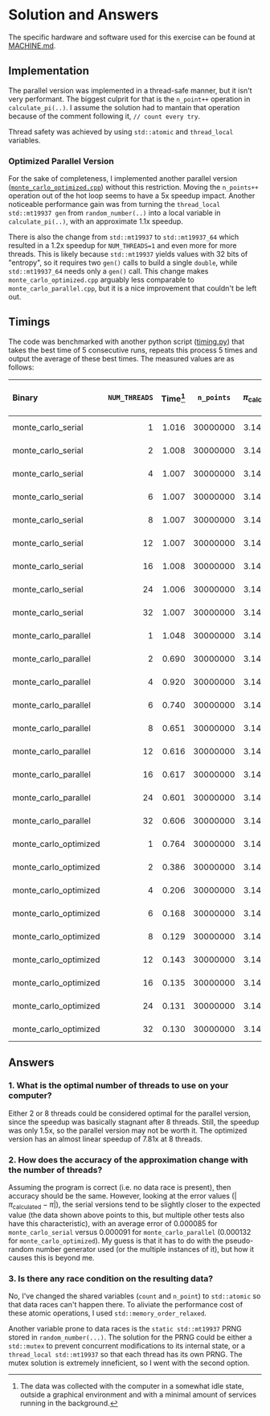 # Solution and Answers

The specific hardware and software used for this exercise can be found at [MACHINE.md](../MACHINE.md).

## Implementation

The parallel version was implemented in a thread-safe manner, but it isn't very performant. The biggest culprit for that is the `n_point++` operation in `calculate_pi(..)`. I assume the solution had to mantain that operation because of the comment following it, `// count every try`.

Thread safety was achieved by using `std::atomic` and `thread_local` variables.

### Optimized Parallel Version

For the sake of completeness, I implemented another parallel version ([`monte_carlo_optimized.cpp`](src/monte_carlo_optimized.cpp)) without this restriction. Moving the `n_points++` operation out of the hot loop seems to have a 5x speedup impact. Another noticeable performance gain was from turning the `thread_local std::mt19937 gen` from `random_number(..)` into a local variable in `calculate_pi(..)`, with an approximate 1.1x speedup.

There is also the change from `std::mt19937` to `std::mt19937_64` which resulted in a 1.2x speedup for `NUM_THREADS=1` and even more for more threads. This is likely because `std::mt19937` yields values with 32 bits of "entropy", so it requires two `gen()` calls to build a single `double`, while `std::mt19937_64` needs only a `gen()` call. This change makes `monte_carlo_optimized.cpp` arguably less comparable to `monte_carlo_parallel.cpp`, but it is a nice improvement that couldn't be left out.

## Timings

The code was benchmarked with another python script ([timing.py](bench/timing.py)) that takes the best time of 5 consecutive runs, repeats this process 5 times and output the average of these best times. The measured values are as follows:

| Binary                | `NUM_THREADS` | Time[^detail] | `n_points` | $\pi_\text{calculated}$ | $\left\lvert\pi_\text{calculated} - \pi\right\rvert$ |
| :-------------------  | ------------: | ------------: | :--------: | :-------: | :-------: |
| monte_carlo_serial    |             1 |         1.016 |   30000000 |  3.141748 | 1.553e-04 |
| monte_carlo_serial    |             2 |         1.008 |   30000000 |  3.141414 | 1.787e-04 |
| monte_carlo_serial    |             4 |         1.007 |   30000000 |  3.141546 | 4.665e-05 |
| monte_carlo_serial    |             6 |         1.007 |   30000000 |  3.141768 | 1.753e-04 |
| monte_carlo_serial    |             8 |         1.007 |   30000000 |  3.141576 | 1.665e-05 |
| monte_carlo_serial    |            12 |         1.007 |   30000000 |  3.141710 | 1.173e-04 |
| monte_carlo_serial    |            16 |         1.008 |   30000000 |  3.141590 | 2.654e-06 |
| monte_carlo_serial    |            24 |         1.006 |   30000000 |  3.141512 | 8.065e-05 |
| monte_carlo_serial    |            32 |         1.007 |   30000000 |  3.142006 | 4.133e-04 |
| monte_carlo_parallel  |             1 |         1.048 |   30000000 |  3.141706 | 1.133e-04 |
| monte_carlo_parallel  |             2 |         0.690 |   30000000 |  3.141584 | 8.654e-06 |
| monte_carlo_parallel  |             4 |         0.920 |   30000000 |  3.141684 | 9.135e-05 |
| monte_carlo_parallel  |             6 |         0.740 |   30000000 |  3.141594 | 1.346e-06 |
| monte_carlo_parallel  |             8 |         0.651 |   30000000 |  3.141568 | 2.465e-05 |
| monte_carlo_parallel  |            12 |         0.616 |   30000000 |  3.141794 | 2.013e-04 |
| monte_carlo_parallel  |            16 |         0.617 |   30000000 |  3.141784 | 1.913e-04 |
| monte_carlo_parallel  |            24 |         0.601 |   30000000 |  3.141698 | 1.053e-04 |
| monte_carlo_parallel  |            32 |         0.606 |   30000000 |  3.141672 | 7.935e-05 |
| monte_carlo_optimized |             1 |         0.764 |   30000000 |  3.141464 | 1.287e-04 |
| monte_carlo_optimized |             2 |         0.386 |   30000000 |  3.141466 | 1.267e-04 |
| monte_carlo_optimized |             4 |         0.206 |   30000000 |  3.141620 | 2.735e-05 |
| monte_carlo_optimized |             6 |         0.168 |   30000000 |  3.141774 | 1.813e-04 |
| monte_carlo_optimized |             8 |         0.129 |   30000000 |  3.141506 | 8.665e-05 |
| monte_carlo_optimized |            12 |         0.143 |   30000000 |  3.141684 | 9.135e-05 |
| monte_carlo_optimized |            16 |         0.135 |   30000000 |  3.141504 | 8.865e-05 |
| monte_carlo_optimized |            24 |         0.131 |   30000000 |  3.141578 | 1.465e-05 |
| monte_carlo_optimized |            32 |         0.130 |   30000000 |  3.141576 | 1.665e-05 |

[^detail]: The data was collected with the computer in a somewhat idle state, outside a graphical environment and with a minimal amount of services running in the background.

## Answers

### 1. What is the optimal number of threads to use on your computer?

Either 2 or 8 threads could be considered optimal for the parallel version, since the speedup was basically stagnant after 8 threads. Still, the speedup was only 1.5x, so the parallel version may not be worth it. The optimized version has an almost linear speedup of 7.81x at 8 threads.

### 2. How does the accuracy of the approximation change with the number of threads?

Assuming the program is correct (i.e. no data race is present), then accuracy should be the same. However, looking at the error values ($\left\lvert\pi_\text{calculated} - \pi\right\rvert$), the serial versions tend to be slightly closer to the expected value (the data shown above points to this, but multiple other tests also have this characteristic), with an average error of 0.000085 for `monte_carlo_serial` versus 0.000091 for `monte_carlo_parallel` (0.000132 for `monte_carlo_optimized`). My guess is that it has to do with the pseudo-random number generator used (or the multiple instances of it), but how it causes this is beyond me.

### 3. Is there any race condition on the resulting data?

No, I've changed the shared variables (`count` and `n_point`) to `std::atomic` so that data races can't happen there. To aliviate the performance cost of these atomic operations, I used `std::memory_order_relaxed`.

Another variable prone to data races is the `static std::mt19937` PRNG stored in `random_number(...)`. The solution for the PRNG could be either a `std::mutex` to prevent concurrent modifications to its internal state, or a `thread_local std::mt19937` so that each thread has its own PRNG. The mutex solution is extremely inneficient, so I went with the second option.
